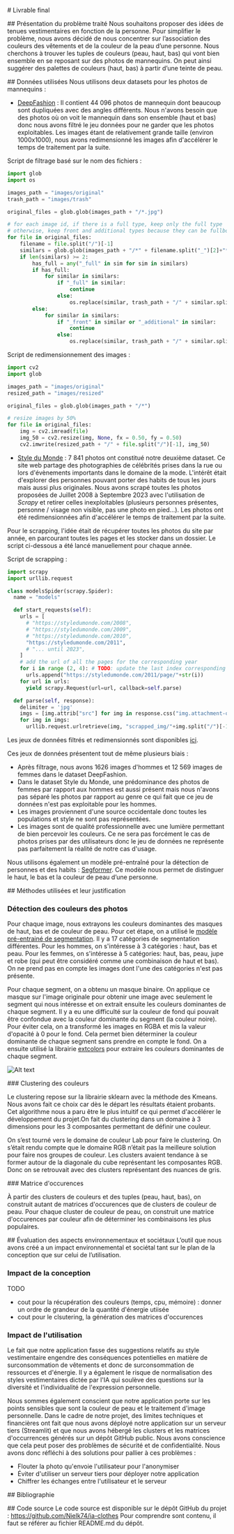 # Livrable final

## Présentation du problème traité
Nous souhaitons proposer des idées de tenues vestimentaires en fonction de la personne. Pour simplifier le problème, nous avons décidé de nous concentrer sur l’association des couleurs des vêtements et de la couleur de la peau d’une personne. Nous cherchons à trouver les tuples de couleurs (peau, haut, bas) qui vont bien ensemble en se reposant sur des photos de mannequins. On peut ainsi suggérer des palettes de couleurs (haut, bas) à partir d’une teinte de peau.

## Données utilisées
Nous utilisons deux datasets pour les photos de mannequins :

- [DeepFashion](https://github.com/yumingj/DeepFashion-MultiModal) : Il contient 44 096 photos de mannequin dont beaucoup sont dupliquées avec des angles différents. Nous n'avons besoin que des photos où on voit le mannequin dans son ensemble (haut et bas) donc nous avons filtré le jeu données pour ne garder que les photos exploitables. Les images étant de relativement grande taille (environ 1000x1000), nous avons redimensionné les images afin d'accélérer le temps de traitement par la suite.

Script de filtrage basé sur le nom des fichiers :

```python
import glob
import os

images_path = "images/original"
trash_path = "images/trash"

original_files = glob.glob(images_path + "/*.jpg")

# for each image id, if there is a full type, keep only the full type
# otherwise, keep front and additional types because they can be fullbodies
for file in original_files:
    filename = file.split("/")[-1]
    similars = glob.glob(images_path + "/*" + filename.split("_")[2]+"*")
    if len(similars) >= 2:
        has_full = any("_full" in sim for sim in similars)
        if has_full:
            for similar in similars:
                if "_full" in similar:
                    continue
                else:
                    os.replace(similar, trash_path + "/" + similar.split("/")[-1])
        else:
            for similar in similars:
                if "_front" in similar or "_additional" in similar:
                    continue
                else:
                    os.replace(similar, trash_path + "/" + similar.split("/")[-1])
```

Script de redimensionnement des images :

```python
import cv2
import glob

images_path = "images/original"
resized_path = "images/resized"

original_files = glob.glob(images_path + "/*")

# resize images by 50%
for file in original_files:
    img = cv2.imread(file)
    img_50 = cv2.resize(img, None, fx = 0.50, fy = 0.50)
    cv2.imwrite(resized_path + "/" + file.split("/")[-1], img_50)
```

- [Style du Monde](https://styledumonde.com/) : 7 841 photos ont constitué notre deuxième dataset. Ce site web partage des photographies de célébrités prises dans la rue ou lors d'évènements importants dans le domaine de la mode. L'intérêt était d'explorer des personnes pouvant porter des habits de tous les jours mais aussi plus originales. Nous avons scrapé toutes les photos proposées de Juillet 2008 à Septembre 2023 avec l'utilisation de _Scrapy_ et retirer celles inexploitables (plusieurs personnes présentes, personne / visage non visible, pas une photo en pied...). Les photos ont été redimensionnées afin d'accélérer le temps de traitement par la suite.

Pour le scrapping, l'idée était de récupérer toutes les photos du site par année, en parcourant toutes les pages et les stocker dans un dossier. Le script ci-dessous a été lancé manuellement pour chaque année.

Script de scrapping :

```python
import scrapy
import urllib.request

class modelsSpider(scrapy.Spider):
  name = "models"

  def start_requests(self):
    urls = [
      # "https://styledumonde.com/2008",
      # "https://styledumonde.com/2009",
      # "https://styledumonde.com/2010",
      "https://styledumonde.com/2011",
      # "... until 2023",
    ]
    # add the url of all the pages for the corresponding year
    for i in range (2, 4): # TODO: update the last index corresponding to the year
      urls.append("https://styledumonde.com/2011/page/"+str(i))
    for url in urls:
      yield scrapy.Request(url=url, callback=self.parse)

  def parse(self, response):
    delimiter = 'jpg'
    imgs = [img.attrib["src"] for img in response.css("img.attachment-original")]
    for img in imgs:
      urllib.request.urlretrieve(img, "scrapped_img/"+img.split("/")[-1].split(delimiter)[0]+delimiter)
```

Les jeux de données filtrés et redimensionnés sont disponibles [ici](https://drive.google.com/drive/folders/1_du47YFJGXp0veHWjdE59SLThpPCwxqg?usp=drive_link).

Ces jeux de données présentent tout de même plusieurs biais :

- Après filtrage, nous avons 1626 images d'hommes et 12 569 images de femmes dans le dataset DeepFashion.
- Dans le dataset Style du Monde, une prédominance des photos de femmes par rapport aux hommes est aussi présent mais nous n'avons pas séparé les photos par rapport au genre ce qui fait que ce jeu de données n'est pas exploitable pour les hommes.
- Les images proviennent d'une source occidentale donc toutes les populations et style ne sont pas représentées.
- Les images sont de qualité professionnelle avec une lumière permettant de bien percevoir les couleurs. Ce ne sera pas forcément le cas de photos prises par des utilisateurs donc le jeu de données ne représente pas parfaitement la réalité de notre cas d'usage.

Nous utilisons également un modèle pré-entraîné pour la détection de personnes et des habits : [Segformer](https://huggingface.co/mattmdjaga/segformer_b2_clothes). Ce modèle nous permet de distinguer le haut, le bas et la couleur de peau d’une personne.

## Méthodes utilisées et leur justification

### Détection des couleurs des photos
Pour chaque image, nous extrayons les couleurs dominantes des masques de haut, bas et de couleur de peau. Pour cet étape, on a utilisé le [modèle pré-entrainé de segmentation](https://huggingface.co/mattmdjaga/segformer_b2_clothes). Il y a 17 catégories de segmentation différentes. Pour les hommes, on s'intéresse à 3 catégories : haut, bas et peau. Pour les femmes, on s'intéresse à 5 catégories: haut, bas, peau, jupe et robe (qui peut être considéré comme une combinaison de haut et bas). On ne prend pas en compte les images dont l'une des catégories n'est pas présente.

Pour chaque segment, on a obtenu un masque binaire. On applique ce masque sur l'image originale pour obtenir une image avec seulement le segment qui nous intéresse et on extrait ensuite les couleurs dominantes de chaque segment. Il y a eu une difficulté sur la couleur de fond qui pouvait être confondue avec la couleur dominante du segment (la couleur noire). Pour éviter cela, on a transformé les images en RGBA et mis la valeur d'opacité à 0 pour le fond. Cela permet bien déterminer la couleur dominante de chaque segment sans prendre en compte le fond. On a ensuite utilisé la librairie [extcolors](https://pypi.org/project/extcolors/) pour extraire les couleurs dominantes de chaque segment.

![Alt text](image.webp)

### Clustering des couleurs

Le clustering repose sur la librairie sklearn avec la méthode des Kmeans. Nous avons fait ce choix car dès le départ les résultats étaient probants. Cet algorithme nous a paru être le plus intuitif ce qui permet d'accélérer le développement du projet.On fait du clustering dans un domaine à 3 dimensions pour les 3 composantes permettant de définir une couleur.

On s’est tourné vers le domaine de couleur Lab pour faire le clustering. On s’était rendu compte que le domaine RGB n’était pas la meilleure solution pour faire nos groupes de couleur. Les clusters avaient tendance à se former autour de la diagonale du cube représentant les composantes RGB. Donc on se retrouvait avec des clusters représentant des nuances de gris.

### Matrice d'occurences

À partir des clusters de couleurs et des tuples (peau, haut, bas), on construit autant de matrices d'occurences que de clusters de couleur de peau. Pour chaque cluster de couleur de peau, on construit une matrice d'occurences par couleur afin de déterminer les combinaisons les plus populaires.

## Évaluation des aspects environnementaux et sociétaux
L’outil que nous avons créé a un impact environnemental et sociétal tant sur le plan de la conception que sur celui de l’utilisation.

### Impact de la conception

TODO

- cout pour la récupération des couleurs (temps, cpu, mémoire) : donner un ordre de grandeur de la quantité d'énergie utiisée
- cout pour le clsutering, la génération des matrices d'occurences

### Impact de l'utilisation

Le fait que notre application fasse des suggestions relatifs au style vestimentaire engendre des conséquences potentielles en matière de surconsommation de vêtements et donc de surconsommation de ressources et d'énergie. Il y a également le risque de normalisation des styles vestimentaires dictée par l'IA qui soulève des questions sur la diversité et l'individualité de l'expression personnelle.

Nous sommes également conscient que notre application porte sur les points sensibles que sont la couleur de peau et le traitement d'image personnelle. Dans le cadre de notre projet, des limites techniques et financières ont fait que nous avons déployé notre application sur un serveur tiers (Streamlit) et que nous avons hébergé les clusters et les matrices d'occurrences générés sur un dépôt GitHub public. Nous avons conscience que cela peut poser des problèmes de sécurité et de confidentialité. Nous avons donc réfléchi à des solutions pour pallier à ces problèmes :

- Flouter la photo qu'envoie l'utilisateur pour l'anonymiser
- Éviter d'utiliser un serveur tiers pour déployer notre application
- Chiffrer les échanges entre l'utilisateur et le serveur

## Bibliographie

## Code source
Le code source est disponible sur le dépôt GitHub du projet : https://github.com/Nielk74/ia-clothes
Pour comprendre sont contenu, il faut se référer au fichier README.md du dépôt.
